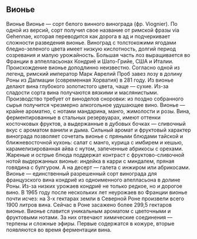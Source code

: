 ## Вионье 

Вионье
Вионье — сорт белого винного винограда (фр. Viognier). По одной из версий, сорт получил свое название от римской фразы via Gehennae, которая переводится как дорога в ад и подчеркивает сложности разведения вионье. Виноград с толстокожими ягодами бледно-зеленого цвета имеет низкую кислотность, долгий период созревания и малую урожайность. Большая часть лоз выращивается во Франции в аппелласьонах Кондриё и Шато-Грийе, США и Италии.
Происхождение вионье доподлинно неизвестно. Согласно одной из легенд, римский император Марк Аврелий Проб завез лозу в долину Роны из Далмации (современная Хорватия) в 281 году.
Из вионье делают вина глубокого золотистого цвета, чаще — сухие. Из-за сладости сорта вина получаются вязкими и маслянистыми. Производство требует от виноделов сноровки: из поздно собранного сырья получится чрезмерно алкогольное удушающее вино. Вионье — крайне ароматно, с нотами мандарина, манго, жимолости и розы. Вина, ферментированные в стальных резервуарах, имеют оттенки косточковых фруктов, а выдержанные в дубовых бочках — сливочный вкус с ароматом ванили и дыма.
Сильный аромат и фруктовый характер винограда позволяет сочетать вионье с пряными блюдами тайской и ближневосточной кухонь: салат с манго, курица с имбирем и кешью, карамелизированная айва с нутом, запеченные абрикосы с орехами. Жареные и острые блюда поддержат контраст с фруктово-сливочной нотой выдержанных вионье: индейка в карри с миндалем, пряная говядина с булгуром. А на десерт — галета с инжиром или абрикосами.
Вионье — единственный разрешенный сорт винограда для французского вина кондриё из одноименного апелласьона в долине Роны. Из-за низких урожаев кондриё не только редкое, но и дорогое вино.
В 1965 году после нескольких лет неурожаев во Франции вионье почти исчез: на 3-х гектарах земли в Северной Роне произвели всего 1900 литров вина. Сейчас в Роне засажено более 299,5 гектаров вионье.
Вионье славится уникальным ароматом с цветочными и фруктовыми нотами. За них отвечают химические соединения — терпены и сложные эфиры. Первые содержатся в кожуре, вторые появляются во время ферментации вина.
